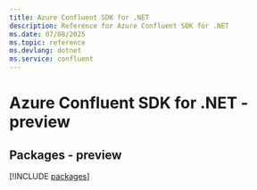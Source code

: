 ```yaml
---
title: Azure Confluent SDK for .NET
description: Reference for Azure Confluent SDK for .NET
ms.date: 07/08/2025
ms.topic: reference
ms.devlang: dotnet
ms.service: confluent
---
```

# Azure Confluent SDK for .NET - preview
## Packages - preview
[!INCLUDE [packages](confluent-index.md)]